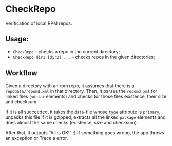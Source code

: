 # CheckRepo
Verification of local RPM repos.

## Usage:

* `CheckRepo` &ndash; checks a repo in the current directory;
* `CheckRepo dir1 [dir2] ...` &ndash; checks repos in the given directories;

## Workflow

Given a directory with an rpm repo, it assumes that there is a `repodata/repomd.xml` in that directory.
Then, it parses the `repomd.xml` for linked files (`<data>` elements) and checks for those files existence,
their size and checksum.

If it is all succeeded, it takes the `data`-file whose `type` attribute is `primary`,
unpacks this file if it is gzipped, extracts all the linked `package` elements and does almost the same
checks (existence, size and checksum).

After that, it outputs "All is OK!" :)
If something goes wrong, the app throws an exception or Trace a error.
